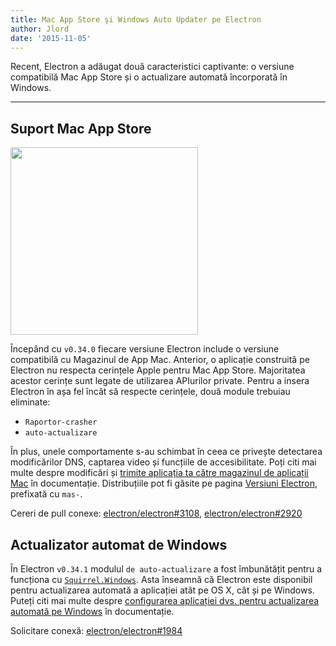 ```yaml
---
title: Mac App Store şi Windows Auto Updater pe Electron
author: Jlord
date: '2015-11-05'
---
```


Recent, Electron a adăugat două caracteristici captivante: o versiune compatibilă Mac App Store și o actualizare automată încorporată în Windows.

---

## Suport Mac App Store

<img src='https://cloud.githubusercontent.com/assets/1305617/10928574/a301640c-825e-11e5-918e-a06b7a55dcb4.png' width="300" />

Începând cu `v0.34.0` fiecare versiune Electron include o versiune compatibilă cu Magazinul de App Mac. Anterior, o aplicație construită pe Electron nu respecta cerințele Apple pentru Mac App Store. Majoritatea acestor cerințe sunt legate de utilizarea APIurilor private. Pentru a insera Electron în așa fel încât să respecte cerințele, două module trebuiau eliminate:

- `Raportor-crasher`
- `auto-actualizare`

În plus, unele comportamente s-au schimbat în ceea ce privește detectarea modificărilor DNS, captarea video și funcțiile de accesibilitate. Poți citi mai multe despre modificări și [trimite aplicația ta către magazinul de aplicații Mac](https://electronjs.org/docs/latest/tutorial/mac-app-store-submission-guide) în documentație. Distribuțiile pot fi găsite pe pagina [Versiuni Electron](https://github.com/electron/electron/releases), prefixată cu `mas-`.

Cereri de pull conexe: [electron/electron#3108](https://github.com/electron/electron/pull/3108), [electron/electron#2920](https://github.com/electron/electron/pull/2920)

## Actualizator automat de Windows

În Electron `v0.34.1` modulul `de auto-actualizare` a fost îmbunătățit pentru a funcționa cu [`Squirrel.Windows`](https://github.com/Squirrel/Squirrel.Windows). Asta înseamnă că Electron este disponibil pentru actualizarea automată a aplicației atât pe OS X, cât și pe Windows. Puteți citi mai multe despre [configurarea aplicației dvs. pentru actualizarea automată pe Windows](https://github.com/electron/electron/blob/master/docs/api/auto-updater.md#windows) în documentație.

Solicitare conexă: [electron/electron#1984](https://github.com/electron/electron/pull/1984)

